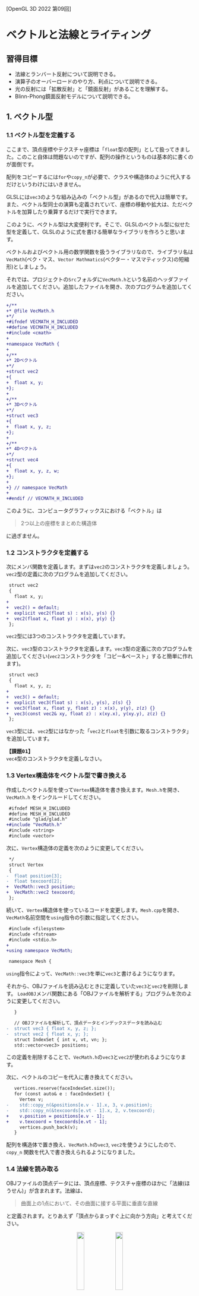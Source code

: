 [OpenGL 3D 2022 第09回]

# ベクトルと法線とライティング

## 習得目標

* 法線とランバート反射について説明できる。
* 演算子のオーバーロードのやり方、利点について説明できる。
* 光の反射には「拡散反射」と「鏡面反射」があることを理解する。
* Blinn-Phong鏡面反射モデルについて説明できる。

## 1. ベクトル型

### 1.1 ベクトル型を定義する

ここまで、頂点座標やテクスチャ座標は「`float`型の配列」として扱ってきました。このこと自体は問題ないのですが、配列の操作というものは基本的に書くのが面倒です。

配列をコピーするには`for`や`copy_n`が必要で、クラスや構造体のように代入するだけというわけにはいきません。

GLSLには`vec3`のような組み込みの「ベクトル型」があるので代入は簡単です。また、ベクトル型同士の演算も定義されていて、座標の移動や拡大は、ただベクトルを加算したり乗算するだけで実行できます。

このように、ベクトル型は大変便利です。そこで、GLSLのベクトル型に似せた型を定義して、GLSLのように式を書ける簡単なライブラリを作ろうと思います。

ベクトルおよびベクトル用の数学関数を扱うライブラリなので、ライブラリ名は`VecMath`(ベク・マス、`Vector Mathmatics`(ベクター・マスマティックス)の短縮形)としましょう。

それでは、プロジェクトの`Src`フォルダに`VecMath.h`という名前のヘッダファイルを追加してください。追加したファイルを開き、次のプログラムを追加してください。

```diff
+/**
+* @file VecMath.h
+*/
+#ifndef VECMATH_H_INCLUDED
+#define VECMATH_H_INCLUDED
+#include <cmath>
+
+namespace VecMath {
+
+/**
+* 2Dベクトル
+*/
+struct vec2
+{
+  float x, y;
+};
+
+/**
+* 3Dベクトル
+*/
+struct vec3
+{
+  float x, y, z;
+};
+
+/**
+* 4Dベクトル
+*/
+struct vec4
+{
+  float x, y, z, w;
+};
+
+} // namespace VecMath
+
+#endif // VECMATH_H_INCLUDED
```

このように、コンピュータグラフィックスにおける「ベクトル」は

>2つ以上の座標をまとめた構造体

に過ぎません。

### 1.2 コンストラクタを定義する

次にメンバ関数を定義します。まずは`vec2`のコンストラクタを定義しましょう。`vec2`型の定義に次のプログラムを追加してください。

```diff
 struct vec2
 {
   float x, y;
+
+  vec2() = default;
+  explicit vec2(float s) : x(s), y(s) {}
+  vec2(float x, float y) : x(x), y(y) {}
 };
```

`vec2`型には3つのコンストラクタを定義しています。

次に、`vec3`型のコンストラクタを定義します。`vec3`型の定義に次のプログラムを追加してください(`vec2`コンストラクタを「コピー&ペースト」すると簡単に作れます)。

```diff
 struct vec3
 {
   float x, y, z;
+
+  vec3() = default;
+  explicit vec3(float s) : x(s), y(s), z(s) {}
+  vec3(float x, float y, float z) : x(x), y(y), z(z) {}
+  vec3(const vec2& xy, float z) : x(xy.x), y(xy.y), z(z) {}
 };
```

`vec3`型には、`vec2`型にはなかった「`vec2`と`float`を引数に取るコンストラクタ」を追加しています。

<pre class="tnmai_assignment">
<strong>【課題01】</strong>
<code>vec4</code>型のコンストラクタを定義しなさい。
</pre>

### 1.3 Vertex構造体をベクトル型で書き換える

作成したベクトル型を使って`Vertex`構造体を書き換えます。`Mesh.h`を開き、`VecMath.h`
をインクルードしてください。

```diff
 #ifndef MESH_H_INCLUDED
 #define MESH_H_INCLUDED
 #include "glad/glad.h"
+#include "VecMath.h"
 #include <string>
 #include <vector>
```

次に、`Vertex`構造体の定義を次のように変更してください。

```diff
 */
 struct Vertex
 {
-  float position[3];
-  float texcoord[2];
+  VecMath::vec3 position;
+  VecMath::vec2 texcoord;
 };
```

続いて、`Vertex`構造体を使っているコードを変更します。`Mesh.cpp`を開き、`VecMath`名前空間を`using`指令の引数に指定してください。

```diff
 #include <filesystem>
 #include <fstream>
 #include <stdio.h>
+
+using namespace VecMath;

 namespace Mesh {
```

`using`指令によって、`VecMath::vec3`を単に`vec3`と書けるようになります。

それから、OBJファイルを読み込むときに定義していた`vec3`と`vec2`を削除します。
`LoadOBJ`メンバ関数にある「OBJファイルを解析する」プログラムを次のように変更してください。

```diff
   }

   // OBJファイルを解析して、頂点データとインデックスデータを読み込む
-  struct vec3 { float x, y, z; };
-  struct vec2 { float x, y; };
   struct IndexSet { int v, vt, vn; };
   std::vector<vec3> positions;
```

この定義を削除することで、`VecMath.h`の`vec3`と`vec2`が使われるようになります。

次に、ベクトルのコピーを代入に書き換えてください。

```diff
   vertices.reserve(faceIndexSet.size());
   for (const auto& e : faceIndexSet) {
     Vertex v;
-    std::copy_n(&positions[e.v - 1].x, 3, v.position);
-    std::copy_n(&texcoords[e.vt - 1].x, 2, v.texcoord);
+    v.position = positions[e.v - 1];
+    v.texcoord = texcoords[e.vt - 1];
     vertices.push_back(v);
   }
```

配列を構造体で置き換え、`VecMath.h`の`vec3`, `vec2`を使うようにしたので、`copy_n`
関数を代入で書き換えられるようになりました。

### 1.4 法線を読み取る

OBJファイルの頂点データには、頂点座標、テクスチャ座標のほかに「法線(ほうせん)」が含まれます。法線は、

>曲面上の1点において、その曲面に接する平面に垂直な直線

と定義されます。とりあえず「頂点からまっすぐ上に向かう方向」と考えてください。

<p align="center">
<img src="images/09_surface_normal.png" width="20%" /> <img src="images/09_sphere_normal.png" width="20%" /><br>
[立方体と球体の法線(赤い矢印)]
</p>

それで、法線が何の役に立つのかというと「ライティング」です。どういうことかというと、ある地点の明るさは、その地点の法線と、その地点を照らす光の方向から計算できるのです。

細かい話はあとにして、とりあえず法線を読み込みましょう。法線は英語で`normal`(ノーマル)というので、メンバ変数名も`normal`とします。`Mesh.h`を開き、`Vertex`構造体に法線用のメンバ変数を追加してください。

```diff
 {
   VecMath::vec3 position;
   VecMath::vec2 texcoord;
+  VecMath::vec3 normal;
 };
```

次に頂点アトリビュートを設定します。`Mesh.cpp`を開き、`PrimitiveBuffer`コンストラクタに次のプログラムを追加してください。

```diff
   };
   setAttribute(0, 3, offsetof(Vertex, position));
   setAttribute(1, 2, offsetof(Vertex, texcoord));
+  setAttribute(2, 3, offsetof(Vertex, normal));

   // VAOに、VBOとIBOを割り当てる
   glBindBuffer(GL_ARRAY_BUFFER, vbo);
```

これで、法線データが頂点シェーダの2番目の`in`変数に送られるようになります。

続いて、法線データを読み込む変数を用意します。`LoadOBJ`関数にある「OBJファイルを解析」するプログラムに、次のプログラムを追加してください。

```diff
   // OBJファイルを解析して、頂点データとインデックスデータを読み込む
-  struct IndexSet { int v, vt; };
+  struct IndexSet { int v, vt, vn; };

   std::vector<vec3> positions;
   std::vector<vec2> texcoords;
+  std::vector<vec3> normals;
   std::vector<IndexSet> faceIndexSet;

   positions.reserve(20'000);
   texcoords.reserve(20'000);
+  normals.reserve(20'000);
   faceIndexSet.reserve(20'000 * 3);
```

それでは`sscanf`関数を使って法線データを読み取りましょう。テクスチャ座標を読み取るプログラムの下に、次のプログラムを追加してください。

```diff
       texcoords.push_back(vt);
       continue;
     }
+
+    // 法線の読み取りを試みる
+    vec3 vn;
+    if (sscanf(p, " vn %f %f %f", &vn.x, &vn.y, &vn.z) == 3) {
+      normals.push_back(vn);
+      continue;
+    }

     // インデックスデータの読み取りを試みる
     IndexSet f0, f1, f2;
```

これで、法線データが読み取られるようになりました。

>**【なぜ垂線ではなく法線と言うの？】**<br>
> 「<ruby>法線<rt>ほうせん</rt></ruby>」という名前は、英語の`normal`(ノーマル)を翻訳したものです。ただ、`normal`
>の訳語に「法線」を当てた理由は伝わっていません。`normal`には「標準、規則、垂直」などの意味があるのですが、日本語にはこれらを一語で表せる単語がありません。<br>
>ある説では、`normal`という単語が最初に舶来したとき、法律の本から「規則→法」という翻訳がなされ、あとから数学の本に書かれている`normal`にも同じ訳があてられた、と言われています。<br>
>また、先に中国で訳されたものが入ってきたという説(中国で「`normal`→法線」と訳された理由は不明)もあります。しかし、いずれも噂に過ぎず、真相は不明です。

### 1.5 法線インデックスを読み取る

法線を持つOBJファイルの場合、`f`構文には3つのインデックスを指定します。しかし、現在のプログラムは2つのインデックスにしか対応していません。そこで、3つのインデックスに対応するプログラムを追加します。

基本構造は2つのインデックスと同じなので、コピー&ペーストで作りましょう。2つのインデックスを読み取るプログラムをコピー(`Ctrl+C`)して、元のプログラムの上に貼り付け(`Ctrl+V`)てください。

```diff
     // インデックスデータの読み取りを試みる
     IndexSet f0, f1, f2;
     int readByte;
+    if (sscanf(p, " f %u/%u %u/%u%n",
+      &f0.v, &f0.vt, &f1.v, &f1.vt, &readByte) == 4) {
+      p += readByte; // 読み取り位置を更新
+      for (;;) {
+        if (sscanf(p, " %u/%u%n", &f2.v, &f2.vt, &readByte) != 2) {
+          break;
+        }
+        p += readByte; // 読み取り位置を更新
+        faceIndexSet.push_back(f0);
+        faceIndexSet.push_back(f1);
+        faceIndexSet.push_back(f2);
+        f1 = f2; // 次の三角形のためにデータを移動
+      }
+      continue;
+    }
     if (sscanf(p, " f %u/%u %u/%u%n",
       &f0.v, &f0.vt, &f1.v, &f1.vt, &readByte) == 4) {
```

次に、内容の違いが分かるようなコメントを追加してください。

```diff
     // インデックスデータの読み取りを試みる
     IndexSet f0, f1, f2;
     int readByte;
+
+    // 頂点座標+テクスチャ座標+法線
     if (sscanf(p, " f %u/%u %u/%u%n",
       &f0.v, &f0.vt, &f1.v, &f1.vt, &readByte) == 4) {
          ・
          ・
          ・
         f1 = f2; // 次の三角形のためにデータを移動
       }
       continue;
     }
+
+    // 頂点座標+テクスチャ座標
     if (sscanf(p, " f %u/%u %u/%u%n",
       &f0.v, &f0.vt, &f1.v, &f1.vt, &readByte) == 4) {
```

それでは、コピーしたプログラムを、3つのインデックスを読み取るように変更してください。

>`%`と`/`の見間違い、空白の見落としに注意すること。

```diff
     int readByte;

     // 頂点座標+テクスチャ座標+法線
-    if (sscanf(p, " f %u/%u %u/%u%n",
-      &f0.v, &f0.vt, &f1.v, &f1.vt, &readByte) == 4) {
+    if (sscanf(p, " f %u/%u/%u %u/%u/%u%n",
+      &f0.v, &f0.vt, &f0.vn, &f1.v, &f1.vt, &f1.vn, &readByte) == 6) {
       p += readByte; // 読み取り位置を更新
       for (;;) {
-        if (sscanf(p, " %u/%u%n", &f2.v, &f2.vt, &readByte) != 2) {
+        if (sscanf(p, " %u/%u/%u%n", &f2.v, &f2.vt, &f2.vn, &readByte) != 3) {
           break;
         }
```

それから、`IndexSet`構造体に`vn`メンバ変数を追加しましたが、2つのインデックスを読み取る処理では`vn`がないため設定できません。

`vn`に何も設定しないわけにはいかないので、法線がない場合の`vn`の扱いかたを決める必要があります。OBJファイルの場合、インデックスが`0`になることはないので、「インデックスが`0`の場合はデータがない」とするのが簡単でしょう。

2つのインデックスの読み取りを試みるプログラムに、次のプログラムを追加してください。

```diff
     // 頂点座標+テクスチャ座標
     if (sscanf(p, " f %u/%u %u/%u%n",
       &f0.v, &f0.vt, &f1.v, &f1.vt, &readByte) == 4) {
+      f0.vn = f1.vn = 0; // 法線なし
       p += readByte; // 読み取り位置を更新
       for (;;) {
         if (sscanf(p, " %u/%u%n", &f2.v, &f2.vt, &readByte) != 2) {
           break;
         }
+        f2.vn = 0; // 法線なし
         p += readByte; // 読み取り位置を更新
         faceIndexSet.push_back(f0);
```

これで法線インデックスが読み取られるようになりました。

### 1.6 法線をOpenGL用に変換する

読み取った法線インデックスを使って、OpenGL用の頂点データを作成します。読み取ったデータをOpenGLで使えるデータに変換するプログラムに、次のプログラムを追加してください。

```diff
     Vertex v;
     v.position = positions[e.v - 1];
     v.texcoord = texcoords[e.vt - 1];
+    // 法線がない場合は仮データを設定
+    if (e.vn == 0) {
+      v.normal = vec3(0, 0, 1);
+    } else {
+      v.normal = normals[e.vn - 1];
+    }
     vertices.push_back(v);
   }
```

これで、頂点データに法線が追加されるようになりました。

### 1.7 頂点シェーダで法線を変換する

次は、頂点シェーダとフラグメントシェーダに、法線データを扱うプログラムを追加します。`standard_3D.vert`を開き、法線を受け取るための`in`変数と、法線をフラグメントシェーダに送るための`out`変数を追加してください。

```diff
 // シェーダへの入力
 layout(location=0) in vec3 inPosition;
 layout(location=1) in vec2 inTexcoord;
+layout(location=2) in vec3 inNormal;

 // シェーダからの出力
 layout(location=0) out vec3 outPosition;
 layout(location=1) out vec2 outTexcoord;
+layout(location=2) out vec3 outNormal;

 // プログラムからの入力
 layout(location=0) uniform vec3 translate;
```

続いて法線を座標変換します。法線は「方向」を示すデータで、座標データとは性質が異なります。具体的には回転のみが影響し、拡大率や平行移動は行いません。

>実際には拡大率を考慮する必要があります。これは次回のテキストで行います。

`outPosition`を計算するプログラムの下に、次のプログラムを追加してください。

```diff
   // 平行移動
   outPosition += translate;
+
+  // ワールド法線を計算
+  outNormal.x = inNormal.x * c + inNormal.z * s;
+  outNormal.y = inNormal.y;
+  outNormal.z = inNormal.x * -s + inNormal.z * c;

   // カメラの位置が原点となるように平行移動
   pos = outPosition - cameraPosition;
```

この回転によって、ローカル座標系の法線(=ローカル法線)をワールド座標系の法線(=ワールド法線)に変換することができます。

>**【法線と拡大率】**<br>
>実際には、拡大率が法線に影響を与える場合があります。これは「各軸に異なる拡大率を指定した場合」に発生します。球体を縦に押しつぶすような拡大率(例えばX=2,Y=0.5,Z=2など)を設定したとします。球体の表面がゆがむことで、頂点に接する平面の角度が変化します。法線は平面の垂線であるため、結果として法線の向きも変化することになります。
>そのため、すべての場合に正しく法線を変換するには、拡大率も考慮しなくてはなりません。

### 1.8 フラグメントシェーダで明るさを計算する

続いて、フラグメントシェーダに明るさの計算を追加します。最初に、法線を受け取る`in`変数を加えましょう。`standard_3D.frag`を開き、次のプログラムを追加してください。

```diff
 // シェーダへの入力
 layout(location=0) in vec3 inPosition;
 layout(location=1) in vec2 inTexcoord;
+layout(location=2) in vec3 inNormal;

 // テクスチャ
 layout(binding=0) uniform sampler2D texColor;
```

次に、明るさの元になるライトのパラメータを定義します。アプリケーションから制御できるように、`uniform`変数にしておきます。`main`関数に次のプログラムを追加してください。

```diff
 // 出力する色データ
 out vec4 outColor;
+
+// 平行光源パラメータ
+struct DirectionalLight
+{
+  vec3 color;     // ライトの明るさ
+  vec3 direction; // ライトの向き
+};
+layout(location=100) uniform DirectionalLight directionalLight;

 void main()
 {
```

構造体の名前は`DirectionalLight`(ディレクショナル・ライト、「平行光源」という意味)としました。また、ライトの明るさには`color`(カラー)、向きには`direction`(ディレクション、「向き」という意味)という名前を付けました。

ここで、ロケーション番号を100としているのは、頂点シェーダと番号が重複するのを避けるためです。

>以後は、ロケーション番号0～99を頂点シェーダ用、100～をフラグメントシェーダ用とします。

それから、ユニフォーム変数に構造体や配列を指定すると、要素ごとにロケーション番号が割り振られます。つまり、最初のメンバである`DirectionalLight::color`が`100`、2番目の
`DirectionalLight::direction`が`101`になります。

引き続き、フラグメントの明るさを計算しましょう。コンピューター・グラフィックスでは、物体の表面の明るさも計算で算出します。しかし、現実世界の光を再現するには膨大な計算が必要です。

例えば、CG映画では1秒間に24枚の画像が次々に表示されます。この1枚の計算にどれだけの時間がかかるかというと、映像データを全て揃えたうえで、数万個のCPUを使って、短くて数時間、長い場合は数日にも及びます。

こんなに時間がかかるのでは、とてもゲームのようなリアルタイム性を求められる分野には使えません。そんなわけで、簡単な計算でそれっぽい見た目になる方法がいくつも考案されました。

今回は、そんな方法のひとつである「ランバート反射」を学習します。ランバート反射は、

>**【ランベルトの余弦則】**<br>
>物体のある点で反射した光(反射光)の強さは、その点の法線と光源方向のなす角θの余弦(コサイン)と正比例する

という法則(「ランベルトの余弦則」といいます)を利用した計算方法です。

壁を懐中電灯で照らしているとします。懐中電灯の向きを徐々に斜めに傾けていくと、壁に当たる光は徐々に横に伸びていきます。そして、壁と水平になるまで傾けると、光は壁に沿ってまっすぐ向こう側にいってしまい、壁にはまったく当たりません。
<p align="center">
<img src="images/09_light.png" width="70%" /><br>
[照らす面積が増えると暗くなる]
</p>

上図の赤い線は、角度によって光が照らす面積がどう変わるかを表しています。正面から照らしたときの面積を1とすると、45°で照らしたときの面積は1.4倍になります。60°で照らしたときの面積は2倍、75°だと3.8倍にもなります。

しかし、懐中電灯から出る光の量(エネルギー)は常に一定です。そのため、角度がついて照らす面積が増えると、単位面積当たりの光の量(エネルギー)が減少します。

このとき、「照射角度」と「単位面積当たりの光の量」の関係は余弦(コサイン)で表すことができます。一般に、照射される光の量と反射する光の量は比例するため、反射光の量も余弦で表すことができます。これが「ランベルトの余弦則」です。

>**【ランバート？ ランベルト？】**<br>
>「ランバート反射」と「ランベルトの余弦則」は、これを発見したドイツの数学者「ヨハン・ハインリヒ・ランベルト(Johann Heinrich Lambert)」の名前にちなんでなづけられました。微妙に名前が違うのは、学問分野によって読み方の慣習が違うからです。物理学徒は英語読みで「ランバート」、数学徒はドイツ語読みで「ランベルト」と呼んだのです。

それでは、`standard_3D.frag`の`main`関数に、次のプログラムを追加してください。

```diff
 void main()
 {
   outColor = texture(texColor, inTexcoord);
+
+  float invPi = 1 / acos(-1); // πの逆数
+
+  // 線形補間によって長さが1ではなくなっているので、正規化して長さを1に復元する
+  vec3 normal = normalize(inNormal);
+
+  // ランベルトの余弦則を使って明るさを計算
+  float theta = max(dot(-directionalLight.direction, normal), 0);
+
+  // 拡散光の明るさを計算
+  vec3 diffuse = directionalLight.color * theta * invPi;
+
+  // 拡散光の影響を反映
+  outColor.rgb *= diffuse;
 }
```

物体が反射する光は「拡散反射」と「鏡面反射」に大別されます。ランバート反射は「拡散反射」を再現します。

ランバート反射では、「入射光は物体の表面で全方位に拡散反射する」と仮定しています。これは表面が非常に荒い物体を表します。

`1/π`を掛けている理由ですが、拡散反射では入射光が「全方位に均等に反射」されるため、ある方向に反射する光の量は全体の`1/π`になるからです。

>なぜ`1/π`になるのかが気になる場合は、以下のページにある「拡散反射/cosθの半球積分」の説明を参照してください(内容が分からなくても問題ありません)。<br>
>「物理ベースレンダリングの基礎」<br>
>`https://zenn.dev/mebiusbox/books/619c81d2fbeafd/viewer/239ee2`

#### 法線を正規化している理由

実は、頂点シェーダーの`out`変数に格納された値は、そのままフラグメントシェーダの`in`変数にコピーされるとは限りません。

なぜなら、頂点シェーダの計算結果はあくまで「頂点座標における値」に過ぎないからです。しかし、フラグメントシェーダは頂点間にある全てのピクセルに対して実行されます。

<p align="center">
<img src="images/09_shader_scope_of_responsibility.png" width="40%" />
</p>

そこで、「ピクセルから頂点までの距離に応じて頂点の値を混合」することで、中間領域にあるピクセルの値を作り出します。これを「線形補間(せんけいほかん)」といいます。

例えば、頂点シェーダが`outColor`という`out`変数に頂点の色を書き込み。フラグメントシェーダが`inColor`という`in`変数でそれを受け取るとします。

頂点Aが赤(1, 0, 0)、頂点Bが青(0, 0, 1)を`outColor`に代入したとき、AとBのちょうど中間にあるピクセルの`inColor`には(0.5, 0, 0.5)という値が代入されます。

また、「Aまでの距離:Bまでの距離 = 2:8」となる位置のピクセルの`inColor`には、(0.8, 0, 0.2)という値が代入されます。

<p align="center">
<img src="images/09_mixing_vertex_colors.png" width="50%" />
</p>

ここで、色ではなく法線を出力したとします。頂点Aが右(1, 0, 0)、頂点Bが手前(0, 0, 1)とすると、A,Bの中間にあるピクセルの法線は、色と同様に(0.5, 0, 0.5)となります。

また、A,Bからの距離の比が2:8となる位置のピクセルでは(0.8, 0, 0.2)となります。さて、ここまでは問題ありません。

問題は、ランベルトの余弦則による明るさの計算です。2つの方向ベクトルのあいだの`cosθ`を求めるには`dot`(ドット、内積)を使うのが一般的です。内積は、

`内積 = |A||B|cosθ`

と定義されているからです(`|V|`はベクトルVの長さを表す)。内積から`cosθ`を取り出すには`|A||B|`で除算しなくてはなりません。しかし、事前に`|A|=1`、`|B|=1`にしておけば、除算の必要はなくなります。

そこで、明るさの計算で使う「光の向き」と「法線」の長さを1に揃えておくことにします。

>長さ1のベクトルのことを「単位(たんい)ベクトル」といい、ベクトルを単位ベクトルにすることを「正規化(せいきか)」といいます。

まず「光の向き」ですが、これはC++プログラム側で正規化してからユニフォーム変数にコピーすればOKです。対して「法線」はGPUの線形補間の影響を受けるため、フラグメントシェーダで正規化しなくてはなりません。

GLSLでベクトルを正規化するには`normalize`(ノーマライズ)関数を使います。

<pre class="tnmai_code"><strong>【書式】</strong>
単位ベクトル normalize(正規化したいベクトル);
</pre>

結論としては、法線を正規化する理由は「明るさの計算を簡略化するため」となります。

### 1.9 平行光源のパラメータを設定する

次に、平行光源(へいこうこうげん)のパラメータを設定します。コンピューター・グラフィックスでは、光を放つ物体のことを「ライト」あるいは「光源(こうげん)」と呼びます。

「平行光源」は、太陽や月のように「非常に遠くにあって、強力な光を放つ物体」を表現するためのライトです。単一の方向に平行な光線を放つので「平行光源」というわけです。平行光源は、英語では「ディレクショナル・ライト」といいます。

<p align="center">
<img src="images/09_directional_light.png" width="33%" /><br>
[平行光源のイメージ]
</p>

平行光源には「光の向き」と「光の色および明るさ」という2つ(または3つ)のパラメーターがあります。

今回は、「光の向き」には`direction`(ディレクション、「方向」という意味)、「光の色」には`color`(カラー)、「明るさ」には`intensity`(インテンシティ、「強度」という意味)という変数名を当てることにします。

`Engine.cpp`を開き、`VecMath`名前空間を`using`指令の引数に指定してください。

```diff
 #include <Windows.h>
 #include <fstream>
 #include <filesystem>
+
+using namespace VecMath;

 /**
 * OpenGLからのメッセージを処理するコールバック関数
```

次に、`MainLoop`関数にある「3Dモデルの表示テスト」プログラムに、次のプログラムを追加してください。

```diff
       glEnable(GL_DEPTH_TEST); // 深度テストを有効化
       glEnable(GL_CULL_FACE);  // 裏面カリングを有効化
+
+      // 平行光源
+      struct DirectionalLight
+      {
+        vec3 color;      // 色
+        float intensity; // 明るさ
+        vec3 direction;  // 向き
+      };
+      DirectionalLight directionalLight = {
+        vec3(1.0f, 0.9f, 0.8f),
+        3,
+        vec3(0.57735f, -0.57735f, -0.57735f)
+      };
+
+      // 平行光源の情報を設定
+      glProgramUniform3f(*progStandard3D, 100,
+        directionalLight.color.x * directionalLight.intensity,
+        directionalLight.color.y * directionalLight.intensity,
+        directionalLight.color.z * directionalLight.intensity);
+      glProgramUniform3f(*progStandard3D, 101,
+        directionalLight.direction.x,
+        directionalLight.direction.y,
+        directionalLight.direction.z);

      // 3D表示用のカメラ情報を設定
      Camera& camera = static_cast<Camera&>(*cameraObject->componentList[0]);
```

光の色と明るさは、ユニフォーム変数に設定するときに乗算しておきます。ここで乗算しておけば、シェーダ側で乗算しなくて済むからです。

ここで、`directionalLight.direction`をGPUメモリにコピーする際、ロケーション番号を`101`にしている点に注意してください。

フラグメントシェーダにユニフォーム変数を追加するときにも説明しましたが、ユニフォーム変数に構造体や配列を指定すると、要素ごとにロケーション番号が割り振られます。

そのため、`glProgramUniform～`には、要素に対応するロケーション番号を指定しなくてはなりません。

また、「法線を正規化している理由」でも説明しましたが、「光の向き」は単位ベクトルになっている必要があります。今回の場合、まず(1, -1, -1)という向きを考え、これをベクトルの長さ(`=√3`)で割って求めました(C++には`normalize`関数がないため)。

>**【方向ベクトルは単位ベクトルにしよう】**<br>
>光の向きや法線だけでなく、「方向を表すベクトル」は必ず単位ベクトルにしておきましょう。明るさと同じ理由で、計算が簡単になります。

ここまでで、法線を扱えるプログラムが完成したので、法線を持つOBJファイルを表示してみましょう。

<div style="page-break-after: always"></div>

<pre class="tnmai_assignment">
<strong>【課題02】</strong>
プロジェクトの<code>Res</code>フォルダにある<code>enemy_s_01.obj</code>と<code>player_fighter_01.obj</code>を削除してください。<br>
次に、ブラウザで以下のURLを開き、
  <code>https://github.com/tn-mai/OpenGL3D2022/tree/master/res</code>
以下のファイルをダウンロードして、プロジェクトの<code>Res</code>フォルダに保存しなさい。
  - enemy_s_01_vn.obj
  - player_figher_01_vn.obj
保存したら「ファイル名の変更」を行って、末尾にある<code>_vn</code>という3文字を削除して
ください(名前を<code>enemy_s_01.obj</code>と<code>player_figher_01.obj</code>に変更)。
</pre>

課題02が完了したら、プログラムをビルドして実行してください。なんとなく光が当たったように見えていたら成功です。

<p align="center">
<img src="images/09_result_0.png" width="45%" />
</p>

>**【1章のまとめ】**
>
>* ベクトル型は、座標を表す変数をまとめて管理するために使う。
>* OBJファイルの頂点には、頂点座標、テクスチャ座標、法線の3つのデータがある。
>* 法線は「曲面に接する平面に垂直な直線」で、ベクトルとして表現することができる。
>* メッシュ上の点の明るさは、法線と光の向きの内積で表すことができる(ランバート反射)。
>* GPUによる線形補間の影響で、法線を「正規化(ベクトルの長さを1にすること)」しないと、明るさの計算結果が正しくならない。

<div style="page-break-after: always"></div>

## 2. 演算子のオーバーロード

### 2.1 乗算演算子のオーバーロード

1章の最後に、X, Y, Zのそれぞれに`intensity`を乗算するプログラムを書きました。

>```c++
>glProgramUniform3f(*progStandard3D, 100,
>  directionalLight.color.x * directionalLight.intensity,
>  directionalLight.color.y * directionalLight.intensity,
>  directionalLight.color.z * directionalLight.intensity);
>```

しかし、ここで実際にやりたいことは「ベクトル型」の`color`と「スカラー型(intやfloatのように1要素で表現される型)」の`intensity`の乗算です。このような計算は、次のように書けると便利です。

>```c++
>vec3 color = directionalLight.colr * directionalLight.intensity;
>glProgramUniform3f(*progStandard3D, 100, color.x, color.y, color.z);
>```

この書き方は、組み込みのベクトル型を持つGLSLでは当たり前に使えます。そこで、`VecMath`
に定義したベクトル型にも、GLSLのような計算を行う機能を追加しようと思います。

C++において、自分で作成した型に、組み込み型のような計算機能を追加するには「演算子(えんざんし)をオーバーロード」します。

手始めに、`vec2`同士の乗算を可能にしましょう。`VecMath.h`を開き、`vec2`コンストラクタの定義の下に、次のプログラムを追加してください。

```diff
   vec2() = default;
   explicit vec2(float n) : x(n), y(n) {}
   vec2(float x, float y) : x(x), y(y) {}
+
+  // 乗算
+  vec2& operator*=(const vec2& other) {
+    x *= other.x;
+    y *= other.y;
+    return *this;
+  }
 };

 /**
```

`operator*=`(オペレータ・かけるイコール)は、`*=`演算子に対応する関数です。このように、ベクトル同士の計算はメンバを個別に計算するだけです。

なお、(複合)代入演算子には「自分自身の参照を返す」という暗黙のルールがあります。これは、C++の組み込み型の(複合)代入演算子の動作が「自分自身の参照を返す」となっているためです。

一般に、`*=`のような複合代入演算子はメンバ変数の値を変更します。そのため、メンバ関数として定義する必要があります(C++規格で決まっているわけではない)。

>**【演算子のオーバーロードには自由がある、ただし…】**<br>
>C++規格の上では、オーバーロードした演算子が何をするか自由に決められます。だからといって、`*=`演算子を「ファイル名を受け取ってテクスチャを作成する。戻り値はない。」という関数としてオーバーロードするのはおすすめしません。`*=`演算子なのに掛け算も代入も行わない、というのは予測できないからです。<br>
>合理的な理由がないかぎり、演算子をオーバーロードするときは「組み込み型の演算子の挙動から期待される動作」を定義するべきです。異なるルールで定義してしまうと、演算子を見るたびに「この演算子は本当は何をするんだっけ？」と調べなくてはならず、プログラムが書きにくく、理解しにくいものになるからです。

「operator演算子名」という名前の関数を定義すると、関数名に指定した「演算子」が利用可能になります。`*=`演算子を定義したので、以下の式が書けるようになります。

>```c++
>vec2 a(1, 2), b(3, 4);
>a *= b;
>```

また、「operator演算子名」は名前の付け方が特殊なだけで、それ以外はいたって普通のメンバ関数です。そのため、例えば次のように書くこともできます。

>```c++
>vec2 a(1, 2), b(3, 4);
>a.operator*=(b); // a*=bと同じ
>```

もっとも、せっかく演算子を使えるようにしたのですから、普通はわざわざ関数形式で書くことはありません。C++のルール上は書ける、というだけです。

次に`*`演算子を定義します。`*=`演算子の定義の下に、次のプログラムを追加してください。

```diff
     y *= other.y;
     return *this;
   }
+  friend vec2 operator*(vec2 a, const vec2& b) { return a *= b; }
 };

 /**
```

一般に、`*`のような代入を伴わない演算子は「非メンバ関数(=通常の関数)」として定義します。クラス定義内で非メンバ関数を定義するには、先頭に`friend`(フレンド)キーワードを付けます。

>`friend`の本来の機能は「フレンド指定したクラス・関数から、プライベートメンバを参照できるようにする」ことですが、このような使い方もあります。

算術演算子の戻り値は値型(あたいがた)にします(`&`や`*`を付けない)。理由は、複合代入演算子の場合と同じで「組み込み型がそうなっているから」です。

上記のプログラムで分かるように、似た機能を持つ演算子は、定義済みの演算子や関数を利用することで簡単に作成できます。

### 2.2 ベクトルとスカラーの乗算演算子のオーバーロード

GLSLのベクトル型は`float`や`int`などの「スカラー型(要素が1つだけの型)」に対する算術演算が可能です(これがやりたくて演算子のオーバーロードを始めたのでした)。<br>
というわけで、`VecMath::vec2`型にも同じ機能を追加しましょう。

ベクトル型とスカラー型のあいだの演算を定義す場合、以下の2種類の演算が考えられます。

1. ベクトル型 * スカラー型
2. スカラー型 * ベクトル型

「代入を伴わない演算子は非メンバ関数にする」ルールがあるのは、2つの演算の一貫性を<ruby>保<rt>たも</rt></ruby>つ書き方ができるからです。実際に、`vec2`と`float`の乗算演算子をオーバーロードしてみましょう。

まず、複合代入演算子を定義します。`*`演算子の定義の下に、次のプログラムを追加してください。

```diff
     return *this;
   }
   friend vec2 operator*(vec2 a, const vec2& b) { return a *= b; }
+  vec2& operator*=(float other) { return *this *= vec2(other); }
 };
```

続いて、追加した`*=`演算子を使って2種類の`*`演算子を実装します。追加した`*=`演算子の定義の下に、次のプログラムを追加してください。

```diff
   friend vec2 operator*(vec2 a, const vec2& b) { return a *= b; }
   vec2& operator*=(float other) { return *this *= vec2(other); }
+  friend vec2 operator*(vec2 a, float b) { return a *= b; }
+  friend vec2 operator*(float a, const vec2& b) { return vec2(a) *= b; }
 };
```

追加した2つの演算子のうち、`operator *(vec2, float)`のほうは「`vec2`のメンバ関数」として定義することが可能です。もうひとつの`operator *(float, vec2)`は「`float`のメンバ関数」として定義する必要がありますが、それはできません。

なぜなら、C++規格では「組み込み型にメンバ関数を追加することはできない」からです。必然的に、`operator *(float, vec2)`は「非メンバ関数」として定義することになります。

そうなると、対になる`operator *(vec2, float)`も非メンバ関数として定義するほうが自然です。また、同じように書けることで片方を定義し忘れる可能性が低くなり、間違いも見つけやすくなります。

### 2.3 vec3の乗算演算子のオーバーロード

続いて`vec3`型の乗算演算子をオーバーロードします。`vec3`コンストラクタの定義の下に、次のプログラムを追加してください。

```diff
   explicit vec3(float s) : x(s), y(s), z(s) {}
   vec3(float x, float y, float z) : x(x), y(y), z(z) {}
   vec3(const vec2& xy, float z) : x(xy.x), y(xy.y), z(z) {}
+
+  // 乗算
+  vec3& operator*=(const vec3& other) {
+    x *= other.x;
+    y *= other.y;
+    z *= other.z;
+    return *this;
+  }
+  friend vec3 operator*(vec3 a, const vec3& b) { return a *= b; }
+  vec3& operator*=(float other) { return *this *= vec3(other); }
+  friend vec3 operator*(vec3 a, float b) { return a *= b; }
+  friend vec3 operator*(float a, const vec3& b) { return vec3(a) *= b; }
 };
```

それでは、元々やりたかったことを実現しましょう。`Engine.cpp`を開き、`MainLoop`関数にある「平行光源の情報を設定」するプログラムを、次のように変更してください。

```diff
       // 平行光源の情報を設定
-      glProgramUniform3f(*progStandard3D, 100,
-        directionalLight.color.x * directionalLight.intensity,
-        directionalLight.color.y * directionalLight.intensity,
-        directionalLight.color.z * directionalLight.intensity);
+      const vec3 color = directionalLight.color * directionalLight.intensity;
+      glProgramUniform3f(*progStandard3D, 100, color.x, color.y, color.z);
       glProgramUniform3f(*progStandard3D, 101,
         directionalLight.direction.x,
```

プログラムが書けたらビルドして実行してください。オーバーロードした`*=`で書き換える前と同じ画面が表示されたら成功です。

<p align="center">
<img src="images/09_result_0.png" width="45%" />
</p>

このように、演算子のオーバーロードを適切に利用すると以下のメリットが得られます。

>* やりたいことをより明確に表現できるようになる。
>* 同じプログラムを何度も書く必要がなくなる。

これらのメリットにより、プログラムの「書きやすさ」と「読みやすさ」が向上します。

<pre class="tnmai_assignment">
<strong>【課題03】</strong>
<code>vec4</code>型に<code>operator*=</code>と<code>operator*</code>のオーバーロードを定義しなさい。
</pre>

>**【同じことを何度も書かないで済ませる方法はないの？】**<br>
>実は、あります。簡単なのはプリプロセッサマクロを使うことです。少し難しいですが、クラステンプレートを使う方法も考えられます。あるいはBoost.Optionsというライブラリを使うこともできます。<br>
>テキストの本題からはずれるのでこれ以上の説明はしませんが、試しに挑戦してみると面白いでしょう。

### 2.4 そのほかの演算子のオーバーロード

いい機会なので、乗算以外の演算子もオーバーロードしちゃいましょう。まず加算演算子をオーバーロードします。`vec2`型の定義に次のプログラムを追加してください。

>乗算演算子をコピー&ペーストして修正すると簡単です。演算子の修正漏れがないように注意すること。

```diff
   explicit vec3(float s) : x(s), y(s), z(s) {}
   vec3(float x, float y, float z) : x(x), y(y), z(z) {}
   vec3(const vec2& xy, float z) : x(xy.x), y(xy.y), z(z) {}
+
+  // 加算
+  vec2& operator+=(const vec2& other) {
+    x += other.x;
+    y += other.y;
+    return *this;
+  }
+  friend vec2 operator+(vec2 a, const vec2& b) { return a += b; }
+  vec2& operator+=(float other) { return *this += vec2(other); }
+  friend vec2 operator+(vec2 a, float b) { return a += b; }
+  friend vec2 operator+(float a, const vec2& b) { return vec2(a) += b; }

   // 乗算
   vec3& operator*=(const vec3& other) {
```

このように、演算子のオーバーロードでは、演算子の種類が異なる(`*`と`+`)だけで、それ以外の書き方に違いはありません。

次に、減算演算子をオーバーロードします。加算演算子のオーバーロードの下に、減算演算子のオーバーロードを追加してください。

```diff
   vec2& operator+=(float other) { return *this += vec2(other); }
   friend vec2 operator+(vec2 a, float b) { return a += b; }
   friend vec2 operator+(float a, const vec2& b) { return vec2(a) += b; }
+
+  // 減算
+  vec2& operator-=(const vec2& other) {
+    x -= other.x;
+    y -= other.y;
+    return *this;
+  }
+  friend vec2 operator-(vec2 a, const vec2& b) { return a -= b; }
+  vec2& operator-=(float other) { return *this -= vec2(other); }
+  friend vec2 operator-(vec2 a, float b) { return a -= b; }
+  friend vec2 operator-(float a, const vec2& b) { return vec2(a) -= b; }

   // 乗算
   vec3& operator*=(const vec3& other) {
```

<pre class="tnmai_assignment">
<strong>【課題04】</strong>
<code>vec2</code>型の乗算演算子の定義の下に「除算演算子」を定義しなさい。
</pre>

<pre class="tnmai_assignment">
<strong>【課題05】</strong>
<code>vec3</code>型に「加算演算子」「減算演算子」「除算演算子」を定義しなさい。
</pre>

<pre class="tnmai_assignment">
<strong>【課題06】</strong>
<code>vec4</code>型に「加算演算子」「減算演算子」「除算演算子」を定義しなさい。
</pre>

### 2.5 単項(たんこう)マイナス演算子のオーバーロード

符号を反転させるときは`-5`のようにマイナス符号を付けますよね。これも演算子として追加することができます。`vec2`型の定義に次のプログラムを追加してください。

```diff
   vec2& operator /=(float other) { return *this /= vec2(other); }
   friend vec2 operator /(vec2 a, float b) { return a /= b; }
   friend vec2 operator /(float a, const vec2& b) { return vec2(a) /= b; }
+
+  // 単項マイナス演算子
+  vec2 operator-() const { return vec2(-x, -y); }
 };
```

引数を持たないメンバ演算子のことを「単項(たんこう)演算子」といいます。一方、1つの引数を持つメンバ演算子、または2つの引数を持つ非メンバ演算子は「二項(にこう)演算子」といいます。

<pre class="tnmai_assignment">
<strong>【課題07】</strong>
<code>vec3</code>型と<code>vec4</code>型に「単項マイナス演算子」を定義しなさい。
</pre>

### 2.6 添字(そえじ)演算子のオーバーロード

GLSLのベクトル型は、配列のように添え字で要素を参照することができます。同じ機能を
`vec2`型に追加するには、`operator []`をオーバーロードします。単項`-`演算子の定義の下に、次のプログラムを追加してください。

```diff
   // 単項-演算子
   vec2 operator -() const { return vec2(-x, -y); }
+
+  // 添字演算子
+  float& operator[](size_t n) { return *(&x + n); }
+  const float& operator[](size_t n) const { return *(&x + n); }
 };
```

添字演算子には`const`(コンスト)版と`非const`(ひ・コンスト)版の2種類を定義する必要があります。この2つは次のように呼び分けられます。

>ほとんどのメンバ演算子は`非const`として定義する必要があるため、そもそも`const`版を定義できません。

```c++
vec2 a(0);           // 非const変数
vec2& ra = a;        // Ok. 非const変数を非constで参照
const vec2& cra = a; // Ok. 非const変数をconstで参照

float x;

x = a[0];   // Ok. 非const版が呼ばれる
x = ra[0];  // Ok. 非const版が呼ばれる
x = cra[0]; // Ok. const版が呼ばれる
a[0] = 1;   // Ok. 非const版が呼ばれる
ra[0] = 1;  // Ok. 非const版が呼ばれる
cra[0] = 1; // エラー! const版が呼ばれるため代入できない

const vec2 b(0);     // const変数
vec2& rb = b;        // エラー! const変数は非constでは参照できない
const vec2& crb = b; // Ok. const変数をconstで参照

x = b[0];   // Ok. const版が呼ばれる
x = crb[0]; // Ok. const版が呼ばれる

b[0] = 1;   // エラー! const版が呼ばれるため代入できない
crb[0] = 1; // エラー! const版が呼ばれるため代入できない
```

このように、`const`が付いた変数や参照の場合は`const`版の添字演算子が呼び出され、
`const`が付かない場合のみ`非const`版が呼び出されます。

>`非const`版の添字演算子をオーバーロードしない場合、上記のすべての場合で`const`版が呼び出されます。

<pre class="tnmai_assignment">
<strong>【課題08】</strong>
<code>vec3</code>型と<code>vec4</code>型に「添字演算子」を定義しなさい。
</pre>

<div style="page-break-after: always"></div>

### 2.7 piを定義する

C++言語には標準の円周率(π)定義がありません。しかし、3D計算ではπをよく使うので、定義がないと困ります。そこで、`VecMath.h`にπを定義することにします。

>C++20でようやくπが定義されました。

`VecMath`名前空間の先頭に、次のプログラムを追加してください。

```diff
 #include <cmath>

 namespace VecMath {
+
+inline constexpr float pi = 3.14159265f; // 円周率
+inline constexpr float invPi = 1 / pi;   // 円周率の逆数

 /**
 * 2Dベクトル
```

これで円周率を使えるようになりました。

>**【円周率は計算で求めることもできる】**<br>
>`acos(-1.0f)`のように`acos`(エー・コス)関数を使うと簡単です。

### 2.8 度数法と弧度法の変換関数を定義する

C++言語の三角関数は、角度を弧度法(ラジアン)で指定します。しかし、ラジアン角度は直感的に分かりづらいので、プログラムでは度数法(デグリー)で指定できると便利です。

そこで、度数法の値を弧度法の値に変換する、またはその逆を行う関数を定義しておきます。`invPi`の定義の下に、次のプログラムを追加してください。

```diff
 inline constexpr float pi = 3.14159265f; // 円周率
 inline constexpr float invPi = 1 / pi;   // 円周率の逆数
+
+// 度数法から弧度法へ変換
+inline constexpr float radians(float d) { return d / 180.0f * pi; }
+
+// 弧度法から度数法へ変換
+inline constexpr float degrees(float r) { return r / pi * 180.0f; }

 /**
 * 2Dベクトル
```

度数法を弧度法に変換する関数は`radians`(ラジアンズ, 「弧度法」という意味)、逆に弧度法から度数法に変換する関数は`degrees`(デグリーズ, 「度数法」という意味)としました。

>**【2章のまとめ】**
>
>* 「演算子のオーバーロード」を使うと、ベクトル型同士の四則演算を定義できる。これができるとプログラムが短く、また分かりやすくなる。
>* `friend`(フレンド)キーワードを使うと、クラス定義の中に「普通の(メンバではない)関数」を定義できる。
>* C++言語に円周率を表す定数が追加されたのはC++20から。それ以前のバージョンを使う場合は手動で円周率を定義しなくてはならない。
>* プログラミング言語の三角関数は、一般に「弧度法(ラジアン)」を使う。

<div style="page-break-after: always"></div>

## 3. マテリアル

### 3.1 Material構造体を定義する

OBJファイルでは、3Dモデルの材質を「MTL(エムティーエル)ファイル」という別のファイルに記録します。MTLは`Material Template Library`(マテリアル・テンプレート・ライブラリ)の短縮形です)。

`Material`(マテリアル)は「材料」や「物質」という意味です。3Dグラフィックスでは「光に対する物質の性質」を表します。

>例:「この「手すり」モデルは鋼鉄製という設定です。なので、マテリアルの色は暗い灰色、反射特性は鏡面反射、透過特性は不透明にしています。」

「MTLファイル」には、以下に示すようなパラメータを設定することができます。

>* マテリアル名
>* 色
>* 模様(テクスチャ)
>* 反射特性
>* 透過特性

それでは、マテリアルを管理する構造体を定義しましょう。マテリアルにはテクスチャが含まれるため、`Texture.h`をインクルードしておきます。`Mesh.h`を開き、次のプログラムを追加してください。

```diff
 #ifndef MESH_H_INCLUDED
 #define MESH_H_INCLUDED
 #include "glad/glad.h"
+#include "Texture.h"
 #include "VecMath.h"
 #include <string>
```

続いて、`Vertex`構造体の定義の下に、次のプログラムを追加してください。

```diff
   VecMath::vec2 texcoord;
   VecMath::vec3 normal;
 };
+
+/**
+* マテリアル
+*/
+struct Material
+{
+  std::string name = "<Default>";             // マテリアル名
+  VecMath::vec4 baseColor = VecMath::vec4(1); // 基本色+アルファ
+  float specularPower = 16;                   // 鏡面反射指数
+  float normalizeFactor = 24.0f / 25.13274f;  // 正規化係数
+  TexturePtr texBaseColor;                    // 基本色テクスチャ
+};
+using MaterialPtr = std::shared_ptr<Material>;

 /**
 * プリミティブ
```

`Material`(マテリアル)構造体には5つのメンバ変数を定義しています。<br>
このうち、`normalizeFactor`(ノーマライズ・ファクター)は計算で求める予定なので、実際にMTLから読み取るのは残りの4つです。

続いて、`Primitive`構造体にマテリアルを追加します。`Primitive`構造体の定義に次のプログラムを追加してください。

```diff
   GLsizei count = 0;          // 描画するインデックス数
   const void* indices = 0;    // 描画開始インデックスのバイトオフセット
   GLint baseVertex = 0;       // インデックス0番とみなされる頂点配列内の位置
+  int materialNo = -1;        // マテリアル
 };
 void Draw(const Primitive& prim);
```

実際のマテリアルは`StaticMesh`構造体に持たせます。`StaticMesh`構造体の定義に次のプログラムを追加してください。

```diff
 {
   std::string name;    // メッシュ名
   std::vector<Primitive> primitives;
+  std::vector<MaterialPtr> materials;
 };
 using StaticMeshPtr = std::shared_ptr<StaticMesh>;
```

メッシュとプリミティブにマテリアルを持たせることで、プリミティブごとに異なるマテリアル表現が可能となります。

<div style="page-break-after: always"></div>

### 3.2 MTLファイルの構文

MTLファイルの構文はOBJファイルと似ています。行の最初に構文を区別する文字列があり、その後にパラメータが空白区切りで置かれる、という形式です。

また、OBJファイルと同様に、MTLファイルにもさまざまなパラメータを表す多くの構文が用意されています。

しかし、現代の3Dグラフィックスで使われるパラメータは、それほど多くはありません。というのは、コンピューターの性能向上とグラフィックス理論の発展により、少ないパラメータでも高度な表現ができるようなったからです。

そこで、本テキストで読み取る構文だけを以下に示します。

>**newmtl** *name*<br>
>&emsp;新しいマテリアル定義の開始を宣言し、マテリアルの名前を定義します。`newmtl`はnew materialの短縮形です。<br>
>&emsp;`name`に指定した文字列がマテリアル名になります。

>**Kd** *r g b*<br>
>&emsp;マテリアルの拡散色(基本色)を定義します。`Kd`の`d`は`diffuse`(ディフューズ、拡散)の頭文字です(`K`は不明。`Konstant`の頭文字?)。<br>
>&emsp;`r`,`g`,`b`はマテリアルの赤、緑、青成分を表す浮動小数点数です。

>**d** *factor*<br>
>&emsp;マテリアルの不透明度を定義します。`d`は`dissolve`(ディゾルブ、消失)の頭文字です(`K`は不明)。<br>
>&emsp;`factor`(ファクター)はマテリアルの不透明度を表す浮動小数点数です(1.0=不透明, 0.0=透明)。

>**Ns** *exponent*<br>
>&emsp;マテリアルの鏡面反射指数を定義します。`Ns`の`s`は`specular`(スペキュラ、鏡面反射)の頭文字です(`N`は不明)。<br>
>&emsp;`exponent`(エクスポネント)は鏡面反射指数を表す浮動小数点数です(1.0=表面がざらざら, 1000=表面がつるつる)。

>**map_Kd** *filename*<br>
>&emsp;マテリアルの拡散色(基本色)テクスチャを定義します。`map`はテクスチャマップを示し、`Kd`の`d`は`diffuse`の頭文字です(`K`は不明)。<br>
>&emsp;`filename`(ファイルネーム)はテクスチャ名を表す文字列です。

これら以外の構文については、Wikipediaの記事などを参照してください。<br>
`https://ja.wikipedia.org/wiki/Wavefront_.objファイル`

<div style="page-break-after: always"></div>

### 3.3 MTLファイル読み込み関数を定義する

それでは、MTLファイルを読み込む関数を定義しましょう。関数名は`LoadMTL`(ロード・エムティーエル)とします。`Mesh.cpp`を開き、`Draw`関数の定義の下に、次のプログラムを追加してください。

```diff
     Draw(prim);
   }
 }
+
+/**
+* MTLファイルを読み込む
+*
+* @param foldername OBJファイルのあるフォルダ名
+* @param filename   MTLファイル名
+*
+* @return MTLファイルに含まれるマテリアルの配列
+*/
+std::vector<MaterialPtr> LoadMTL(
+  const std::string& foldername, const char* filename)
+{
+  // MTLファイルを開く
+  const std::string fullpath = foldername + filename;
+  std::ifstream file(fullpath);
+  if (!file) {
+    LOG_ERROR("%sを開けません", fullpath.c_str());
+    return {};
+  }
+
+  // MTLファイルを解析する
+  std::vector<MaterialPtr> materials;
+  MaterialPtr pMaterial;
+  while (!file.eof()) {
+    std::string line;
+    std::getline(file, line);
+  }
+
+  // 読み込んだマテリアルの配列を返す
+  return materials;
+}

 /**
 * コンストラクタ
```

最初に`ifstream`クラスを使ってファイルを開きます。もしファイルを開けなかった場合は、エラーメッセージを出力して長さ0の配列を返します。

OBJファイルにおいて、MTLファイル名は相対パスで指定されます。そのため、フルパスのファイル名を得るには、OBJファイルのフォルダ名を補足する必要があります。<br>
これは、上記のプログラムでは、`foldername + textureName`の部分が該当します。

ファイルを開くことに成功したら、`getline`関数によって1行ずつ読み込んで内容を解析し、マテリアルを作成します。

続いて、解析プログラムを書いていきます。まず`newmtl`構文を解析します。MTLファイルを解析する`while`ループの中に、次のプログラムを追加してください。

>書式指定文字列の空白に注意すること。特に、先頭の空白は見落としがちです。

```diff
   while (!file.eof()) {
     std::string line;
     std::getline(file, line);
+
+    // マテリアル定義の読み取りを試みる
+    char name[1000] = { 0 };
+    if (sscanf(line.data(), " newmtl %999s", name) == 1) {
+      pMaterial = std::make_shared<Material>();
+      pMaterial->name = name;
+      materials.push_back(pMaterial);
+      continue;
+    }
   }
   
   // 読み込んだマテリアルの配列を返す
```

`scanf`系の関数で文字列を読み取るには`%s`を使いますが、このとき`%13s`のようにsの手前に数字を書くと、読み取る文字数を制限することができます(`%13s`の場合は最大13文字)。

通常は、末尾に`￥0`が追加されることを考慮して、「配列サイズ - 1」の値を指定します。上記のプログラムでも、`name`配列のサイズに合わせて`%999s`としています。

次に`Kd`構文を解析します。`newmtl`構文を解析するプログラムの下に、次のプログラムを追加してください。

```diff
       materials.push_back(pMaterial);
       continue;
     }
+    
+    // マテリアルが定義されていない場合は行を無視する
+    if ( ! pMaterial) {
+      continue;
+    }
+
+    // 基本色の読み取りを試みる
+    if (sscanf(line.data(), " Kd %f %f %f",
+      &pMaterial->baseColor.x, &pMaterial->baseColor.y,
+      &pMaterial->baseColor.z) == 3) {
+      continue;
+    }
   }
   
   // 読み込んだマテリアルの配列を返す
```

最初に`pMaterial`が`nullptr`かどうかを調べます。行を解析しても、設定するべきマテリアルが定義されていないと意味がないからです。マテリアルが定義されていると確認できたら、
`sscanf`を使って基本色を読み取ります。

続いて、`d`構文と`Ns`構文を解析します。`Kd`を解析するプログラムの下に、次のプログラムを追加してください。

```diff
       &pMaterial->baseColor.z) == 3) {
       continue;
     }
+
+    // 不透明度の読み取りを試みる
+    if (sscanf(line.data(), " d %f", &pMaterial->baseColor.w) == 1) {
+      continue;
+    }
+
+    // 鏡面反射指数の読み取りを試みる
+    if (sscanf(line.data(), " Ns %f", &pMaterial->specularPower) == 1) {
+      // 正規化係数を求める
+      pMaterial->normalizeFactor =
+        (pMaterial->specularPower + 8) / (8 * pi);
+      continue;
+    }
   }
   
   // 読み込んだマテリアルの配列を返す
```

本テキストの鏡面反射には`Blinn-Phong`(ブリン・フォン)法を使います。`Blinn-Phong`は「明るさを表す`cosθ`の値をN乗する」ことで鏡面反射を再現します。

正規化係数`normalizeFactor`は、N乗したときの反射光の量を一定に保つ働きをします。正規化係数を求める式には、以下のサイトに載っている近似式を使っています。

`https://seblagarde.wordpress.com/2011/08/17/hello-world/`

>今のところは、この部分はよく分からなくても構いません。

最後に`map_Kd`構文を解析します。`Ns`構文を解析するプログラムの下に、次のプログラムを追加してください。

```diff
     if (sscanf(line.data(), " Ns %f", &pMaterial->specularPower) == 1) {
       continue;
     }
+
+    // 基本色テクスチャ名の読み取りを試みる
+    char textureName[1000] = { 0 };
+    if (sscanf(line.data(), " map_Kd %999s", &textureName) == 1) {
+      pMaterial->texBaseColor =
+        Texture::Create(foldername + textureName, GL_LINEAR);
+      continue;
+    }
   }

   // 読み込んだマテリアルの配列を返す
```

`newmtl`と同様に、配列サイズを超えないように読み込む文字数を`999`に制限しています。

MTLファイル名と同様に、`map_Kd`構文のテクスチャファイル名は相対パスで指定されます。そのため、OBJファイルのフォルダ名である`foldername`を補足しています。これで、マテリアルを読み込む準備が整いました。

### 3.4 MTLファイルを読み込む

`LoadMTL`関数を使ってマテリアルを読み込みます。

まずフォルダ名を取得します。`LoadOBJ`関数にある「OBJファイルを開く」プログラムの下に、次のプログラムを追加してください。

```diff
     LOG_ERROR("%sを開けません", filename);
     return nullptr;
   }
+
+  // フォルダ名を取得する
+  std::string foldername(filename);
+  {
+    const size_t p = foldername.find_last_of("\\/");
+    if (p != std::string::npos) {
+      foldername.resize(p + 1);
+    }
+  }

   // OBJファイルを解析して、頂点データとインデックスデータを読み込む
   struct IndexSet { int v, vt, vn; };
```

次にマテリアル用の配列を用意します。`LoadOBJ`関数にある「OBJファイルを解析」するプログラムに、次のプログラムを追加してください。

```diff
   std::vector<vec2> texcoords;
   std::vector<vec3> normals;
   std::vector<IndexSet> faceIndexSet;
+  std::vector<MaterialPtr> materials;

   positions.reserve(20'000);
   texcoords.reserve(20'000);
   normals.reserve(20'000);
   faceIndexSet.reserve(20'000 * 3);
+  materials.reserve(100);

   while (!file.eof()) {
     std::string line;
```

MTLファイルを指定するには`mtllib`(エムティーエル・リブ)構文を使います。

>**mtllib** *filename*<br>
>&emsp;`usemtl`(後述)で使用するマテリアルが格納されたMTLファイル名を定義します。<br>
>&emsp;`mtllib`は`material library`の短縮形です。<br>
>&emsp;`filename`はMTLファイル名を表す文字列です。

次に、`f`構文を解析するプログラムの下に、次のプログラムを追加してください。

```diff
         f1 = f2; // 次の三角形のためにデータを移動
       }
       continue;
     }
+
+    // MTLファイルの読み取りを試みる
+    char mtlFilename[1000];
+    if (sscanf(line.data(), " mtllib %999s", mtlFilename) == 1) {
+      const auto tmp = LoadMTL(foldername, mtlFilename);
+      materials.insert(materials.end(), tmp.begin(), tmp.end());
+      continue;
+    }
   }

   // 読み込んだデータを、OpenGLで使えるデータに変換
```

`vector`型の配列を別の配列に追加するには`insert`(インサート)メンバ関数を使います。

<p><code class="tnmai_code"><strong>【書式】</strong><br>
iterator insert(追加する配列の先頭, 追加する配列の終端);
</code></p>

`insert`にはいくつかのバリエーションが存在しますが、今回は「指定した範囲のデータを追加する」ものを使っています。

### 3.5 マテリアルをインデックスデータに関連付ける

OBJファイルにおいて、ある面が使用するマテリアルは`usemtl`(ユーズ・エムティーエル)構文で指定します。

>**usemtl** *material_name*<br>
>&emsp;この構文以後に現れた`f`構文に割り当てるマテリアル名を定義します。<br>
>&emsp;`usemtl`はuse materialの短縮形です。<br>
>&emsp;`material_name`はマテリアル名を表す文字列です。

まず、マテリアルの割り当て範囲を表すデータを定義します。「OBJファイルを解析」するプログラムに、次のプログラムを追加してください。

```diff
   // OBJファイルを解析して、頂点データとインデックスデータを読み込む
   struct IndexSet { int v, vt, vn; };
+  struct UseMaterial {
+    std::string name;   // マテリアル名
+    size_t startOffset; // 割り当て範囲の先頭位置
+  };

   std::vector<vec3> positions;
   std::vector<vec2> texcoords;
   std::vector<vec3> normals;
   std::vector<IndexSet> faceIndexSet;
   std::vector<MaterialPtr> materials;
+  std::vector<UseMaterial> usemtls;

   positions.reserve(20'000);
   texcoords.reserve(20'000);
   normals.reserve(20'000);
   faceIndexSet.reserve(20'000 * 3);
   materials.reserve(100);
+  usemtls.reserve(100);
+
+  // 仮データを追加(マテリアル指定がないファイル対策)
+  usemtls.push_back({ std::string(), 0 });

  while (!file.eof()) {
    std::string line;
```

`usemtls`(ユーズ・エムティーエルズ)配列に空のデータを`push_back`しているのは、マテリアルを持たないデータにデフォルトのマテリアルを割り当てるためです。

それでは`usemtl`構文を解析しましょう。`mtllib`構文を解析するプログラムの下に、次のプログラムを追加してください。

```diff
       materials.insert(materials.end(), tmp.begin(), tmp.end());
       continue;
     }
+
+    // 使用マテリアル名の読み取りを試みる
+    char mtlName[1000];
+    if (sscanf(line.data(), " usemtl %999s", mtlName) == 1) {
+      // 前回と異なるマテリアルが指定された場合のみ、新しいマテリアル範囲を追加
+      if (usemtls.back().name != mtlName) {
+        usemtls.push_back({ mtlName, faceIndexSet.size() });
+      }
+      continue;
+    }
   }
+
+  // 末尾に番兵を追加
+  usemtls.push_back({ std::string(), faceIndexSet.size() });

   // 読み込んだデータを、OpenGLで使えるデータに変換
   std::vector<Vertex> vertices;
```

「`usemtl`が登場した時点でのインデックスデータ配列サイズ」を記録します。`usemtl`以降の`f`構文はこの位置以降に追加されるので、「次の`usemtl`時点での配列サイズ」までがマテリアル割り当て範囲になるからです。

また、同じマテリアルを参照する場合は範囲を分ける必要はありません。そこで、異なるマテリアルが指定された場合に限り、新しいマテリアル割り当て範囲を追加するようにしています。

>```c++
>usemtl material_0             # 配列サイズ=0
>f 1/1/1 2/2/2 3/3/3           # 配列サイズ=3
>f 4/4/4 5/5/5 6/6/6           # 配列サイズ=6
>f 7/7/7 8/8/8 9/9/9           # 配列サイズ=9
>usemtl material_1             # 配列サイズ=9
>f 10/10/10 11/11/11 12/12/12  # 配列サイズ=12
>f 13/13/13 14/14/14 15/15/15  # 配列サイズ=15
>usemtl material_1             # 配列サイズ=15
>f 20/20/20 21/21/21 22/22/22  # 配列サイズ=18
>usemtl material_2             # 配列サイズ=18
>f 30/30/30 31/31/31 32/32/32  # 配列サイズ=21
>```

上記のようなOBJファイルがあるとします。`material_0`時点での配列サイズは`0`、次の
`material_1`時点では`9`なので、「`material_0`を割り当てる範囲は配列の`0`～`8`まで」ということが分かります。

そして、`material_1`を割り当てる範囲は`9`～`17`となります。連続した同じマテリアルは無視されるため、名前の異なる`material_2`までが割り当て範囲になるからです。

最後のマテリアルである`material_2`の範囲は、プログラムによって末尾に追加された「番兵(ばんぺい)」までとなります。番兵に設定されるサイズは読み込み終了時の値なので、
`material_2`の範囲は`18`～`20`となります。

>**【番兵(Sentinel node)について】**<br>
>「番兵」は「拠点の出入りを警備する兵士」のことです。コンピュータープログラミングでは「配列やリストの終端に置く特殊なデータ」を指します。番兵を使うと、ループ終了の条件判定を単純化できます。C言語文字列の末尾にある`\0`は番兵の例です。

最後に、プリミティブをマテリアル単位で分割します。メッシュを作成するプログラムを、次のように変更してください。

```diff
   // メッシュを作成
   auto pMesh = std::make_shared<StaticMesh>();
   pMesh->name = filename;
+
+  // プリミティブを作成
+  size_t i = 0;
+  if (usemtls.size() > 2) {
+    i = 1; // 仮データと番兵以外のマテリアルがある場合、仮データを飛ばす
+  }
+  for (; i < usemtls.size() - 1; ++i) {
+    const UseMaterial& cur = usemtls[i];
+    const UseMaterial& next = usemtls[i + 1];
+
+    if (next.startOffset == cur.startOffset) {
+      continue; // インデックスデータがない場合は飛ばす
+    }
+
     Primitive prim;
     prim.mode = GL_TRIANGLES;
-    prim.count = static_cast<GLsizei>(indices.size());
+    prim.count = static_cast<GLsizei>(next.startOffset - cur.startOffset);
     prim.indices = indexOffset;
     prim.baseVertex = baseVertex;
+    prim.materialNo = 0; // デフォルト値を設定
+    for (int i = 0; i < materials.size(); ++i) {
+      if (materials[i]->name == cur.name) {
+        prim.materialNo = i; // 名前の一致するマテリアルを設定
+        break;
+      }
+    }
     pMesh->primitives.push_back(prim);
+
+    // インデックスオフセットを進める
+    indexOffset = reinterpret_cast<void*>(
+      reinterpret_cast<size_t>(indexOffset) + sizeof(uint16_t) * prim.count);
+  }
+
+  // マテリアル配列が空の場合、デフォルトマテリアルを追加
+  if (materials.empty()) {
+    pMesh->materials.push_back(std::make_shared<Material>());
+  } else {
+    pMesh->materials.assign(materials.begin(), materials.end());
+  }
+
   meshes.emplace(pMesh->name, pMesh);

   LOG("%sを読み込みました", filename);
```

作成したマテリアルをメッシュにコピーするには、`assign`(アサイン)メンバ関数を使います。

<p><code class="tnmai_code"><strong>【書式】</strong><br>
void assign(コピー元配列の先頭, コピー元配列の終端);
</code></p>

`assign`は`vector`配列を空にしたあと、指定された範囲のデータをコピーします。<br>
これで、マテリアルごとに違うプリミティブを指定できるようになりました。

### 3.6 シェーダをマテリアルに対応させる

次に、シェーダをマテリアルに対応させます。さらに、マテリアルの違いを分かりやすくするために「鏡面反射」を追加します。

鏡面反射には視点の位置が必要です。`standard_3D.frag`を開き、次のプログラムを追加してください。

```diff
 // 出力する色データ
 out vec4 outColor;
+
+layout(location=4) uniform vec3 cameraPosition; // カメラ座標

 // 平行光源パラメータ
 struct DirectionalLight
```

頂点シェーダとフラグメントシェーダで同じロケーション番号を指定すると、同じユニフォーム変数を参照できます。

次にマテリアルを追加します。平行光源ユニフォーム変数の定義の下に、次のプログラムを追加してください。

```diff
   vec3 direction; // ライトの向き
 };
 layout(location=100) uniform DirectionalLight directionalLight;
+
+// マテリアル
+struct Material
+{
+  vec4 baseColor; // 基本色+アルファ
+
+  // x: 鏡面反射指数
+  // y: 正規化係数
+  vec2 specularFactor;
+};
+layout(location=102) uniform Material material;

 void main()
 {
```

追加した`material`(マテリアル)変数を使って、鏡面反射を計算します。拡散光の明るさを計算するプログラムの下に、次のプログラムを追加してください。

```diff
   // 拡散光の明るさを計算
   vec3 diffuse = directionalLight.color * theta * invPi;
+
+  // 鏡面反射パラメータを取得
+  float specularPower = material.specularFactor.x;
+  float normalizeFactor = material.specularFactor.y;
+
+  // ライトとカメラの中間の向きを求める
+  vec3 cameraVector = normalize(cameraPosition - inPosition);
+  vec3 halfVector = normalize(-directionalLight.direction + cameraVector);
+
+  // 正規化Blinn-Phong法によって鏡面反射の明るさを計算
+  float dotNH = max(dot(normal, halfVector), 0);
+  vec3 specular = directionalLight.color;
+  specular *= normalizeFactor * pow(dotNH, specularPower) * theta;

-  // 拡散光の影響を反映
-  outColor.rgb *= diffuse;
+  // 拡散光と鏡面反射を合成する
+  float specularRatio = 0.04; // 鏡面反射の比率
+  diffuse *= outColor.rgb * (1 - specularRatio);
+  specular *= specularRatio;
+  outColor.rgb = diffuse + specular;
 }
```

ランバート反射を作成したとき、

>光の反射には「拡散反射」と「鏡面反射」がある

と説明しました。`Blinn-Phong`鏡面反射モデルは、名前どおり「鏡面反射」を再現します。

`Blinn-Phong`鏡面反射モデルは、`Phong`(フォン)氏が考案した鏡面反射モデルを
`Blinn`(ブリン)氏が改良したものです。いずれのモデルも、

>鏡面反射では、出射角(反射角)と視線の方向が一致しているほど出射光が強くなる。

という物理現象を再現します。

`Phong`反射モデルでは、光の反射ベクトルRを求め、Rと視線ベクトルVのなす角の大きさによって明るさを決めます。

`Phong`反射モデルの欠点は、反射ベクトルRを求める計算が少し重いことです。

ところで、反射ベクトルRは、法線Nを挟んで入射ベクトルLと対称な方向にあります。そのため、反射ベクトルRと入射ベクトルLの中間ベクトルは常に法線Nと一致します。

ここで、視線ベクトルVと入射ベクトルLの中間ベクトルHを考えます。VとRが等しい(反射が最大)のとき、中間ベクトルHは法線Nと一致します。視点が移動すると、視線ベクトルVの変化にしたがって中間ベクトルHも変化します。

ということは、中間ベクトルHと法線Nのなす角は、視線ベクトルVと反射ベクトルRのなす角と類似した変化を見せるはずです。これは、HとNのなす角の大きさを使っても、VとRのなす角と同様に明るさを求められることを意味します。これが、`Blinn-Phong`反射モデルの考え方です。

<p align="center">
<img src="images/09_blinn_phong_image.png" width="50%" /><br>
[角度(赤)=Phongで使う角度 角度(青)=Blinn-Phongで使う角度]
</p>

### 3.6 Draw関数をマテリアルに対応させる

続いて、追加したユニフォーム変数にデータを設定してから描画するように`Draw`関数を修正します。`Mesh.h`を開き、`Mesh`用の`Draw`関数の宣言を次のように変更してください。

```diff
   std::vector<std::shared_ptr<StaticMesh>> children;
 };
 using StaticMeshPtr = std::shared_ptr<StaticMesh>;
-void Draw(const StaticMesh& mesh);
+void Draw(const StaticMesh& mesh, GLuint program = 0);
 
 /**
 * メッシュを管理するクラス
```

次に`Mesh.cpp`を開き、`Mesh`用の`Draw`関数の定義を次のように変更してください。

```diff
 /**
 * メッシュを描画する
 */
-void Draw(const StaticMesh& mesh)
+void Draw(const StaticMesh& mesh, GLuint program)
 {
   for (const auto& prim : mesh.primitives) {
+    // マテリアルを設定
+    if (prim.materialNo >= 0 && prim.materialNo < mesh.materials.size()) {
+      const Material& material = *mesh.materials[prim.materialNo];
+      if (program) {
+        glProgramUniform4fv(program, 102, 1, &material.baseColor.x);
+        glProgramUniform3f(program, 103,
+          material.specularPower, material.normalizeFactor, 0);
+      }
+
+      if (material.texBaseColor) {
+        const GLuint tex = *material.texBaseColor;
+        glBindTextures(0, 1, &tex);
+      } else {
+        glBindTextures(0, 1, nullptr);
+      }
+    }
     Draw(prim);
   }
```

最後に、`Draw`関数の呼び出しを修正します。`Engine.cpp`を開き、`MainLoop`メンバ関数にあるメッシュを描画するプログラムを、次のように変更してください。

```diff
           for (float x = 0; x < 3; ++x) {
             glProgramUniform3f(*progStandard3D, 0,
               x * 4 - 4, y * 4 - 4, z * 4 - 16);
-            Mesh::Draw(*mesh);
+            Mesh::Draw(*mesh, *progStandard3D);
           }
         }
```

プログラムが書けたらビルドして実行してください。戦闘機に光沢がついていたら成功です。

<p align="center">
<img src="images/09_result_1.png" width="45%" />
</p>

<div style="page-break-after: always"></div>

>**【3章のまとめ】**
>
>* OBJファイルで使用するテクスチャや色などの物体の質感は、MTLファイルに定義されている。
>* MTLファイルには専用の構文がある。
>* 光の反射には「拡散反射」と「鏡面反射」がある。
>* `Blinn-Phong`(ブリン・フォン)鏡面反射モデルは、中間ベクトルHと法線Nのなす角から明るさを計算する。
